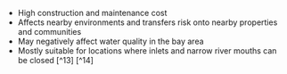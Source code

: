- High construction and maintenance cost 
- Affects nearby environments and transfers risk onto nearby properties and communities
- May negatively affect water quality in the bay area 
- Mostly suitable for locations where inlets and narrow river mouths can be closed [^13] [^14]